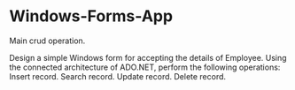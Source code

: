 # Windows-Forms-App
Main crud operation.

Design a simple Windows form for accepting the details of Employee. Using the connected architecture of ADO.NET, perform the following operations:
Insert record.
Search record.
Update record.
Delete record.

